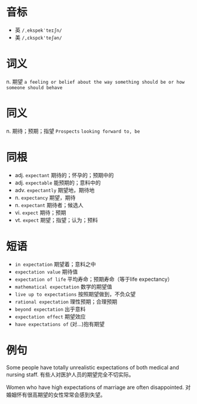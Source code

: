 # 音标

- 英 `/ˌekspekˈteɪʃn/`
- 美 `/,ɛkspɛk'teʃən/`

# 词义

n. 期望
`a feeling or belief about the way something should be or how someone should behave`

# 同义

n. 期待；预期；指望
`Prospects` `looking forward to, be`

# 同根

- adj. `expectant` 期待的；怀孕的；预期中的
- adj. `expectable` 能预期的；意料中的
- adv. `expectantly` 期望地，期待地
- n. `expectancy` 期望，期待
- n. `expectant` 期待者；候选人
- vi. `expect` 期待；预期
- vt. `expect` 期望；指望；认为；预料

# 短语

- `in expectation` 期望着；意料之中
- `expectation value` 期待值
- `expectation of life` 平均寿命；预期寿命（等于life expectancy）
- `mathematical expectation` 数学的期望值
- `live up to expectations` 按照期望做到，不负众望
- `rational expectation` 理性预期；合理预期
- `beyond expectation` 出乎意料
- `expectation effect` 期望效应
- `have expectations of` (对…)抱有期望

# 例句

Some people have totally unrealistic expectations of both medical and nursing staff.
有些人对医护人员的期望完全不切实际。

Women who have high expectations of marriage are often disappointed.
对婚姻怀有很高期望的女性常常会感到失望。


